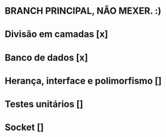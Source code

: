# BRANCH PRINCIPAL, NÃO MEXER. :)

# Divisão em camadas [x]
# Banco de dados [x]
# Herança, interface e polimorfismo []
# Testes unitários []
# Socket []
